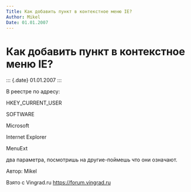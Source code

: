 ```yaml
---
Title: Как добавить пункт в контекстное меню IE?
Author: Mikel
Date: 01.01.2007
---
```



Как добавить пункт в контекстное меню IE?
=========================================

::: {.date}
01.01.2007
:::

В реестре по адресу:

HKEY\_CURRENT\_USER

SOFTWARE

Microsoft

Internet Explorer

MenuExt

два параметра, посмотришь на другие-поймешь что они означают.

Автор: Mikel

Взято с Vingrad.ru <https://forum.vingrad.ru>
